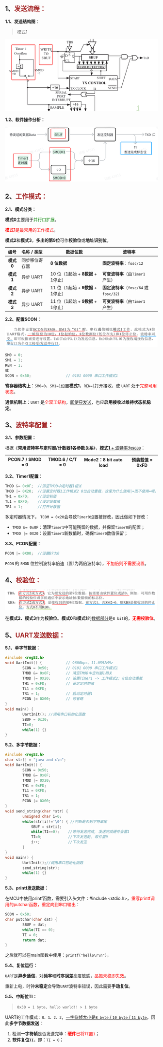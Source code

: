 ## 1、<span style="color:brown">发送流程：</span>

**1.1、发送结构图**：

> 模式1

<img src="https://raw.githubusercontent.com/root-bine/image/main/Typora-image/UART17.png" alt="image-20251007164101478" style="zoom: 67%;" />

**1.2、软件操作分析：**

<img src="https://raw.githubusercontent.com/root-bine/image/main/Typora-image/UART20.png" alt="image-20251010125305788" style="zoom: 67%;" />



## 2、<span style="color:brown">工作模式：</span>

**2.1、模式分类：**

**模式0**主要用于<span style="color:green">并行口扩展</span>。

<span style="color:red">**模式1**是最常用的工作模式</span>。

**模式2**和**模式3**，**多出的第9位**可作**校验位**或**地址识别位**。

|    编号    | 名称 / 类型    | 数据位数                           | 波特率                                   |
| :--------: | :------------- | ---------------------------------- | ---------------------------------------- |
| **模式 0** | 同步移位寄存器 | **8 位数据**                       | **固定波特率**：`fosc/12`                |
| **模式 1** | 异步 UART      | 10 位（1起始 + **8数据** + 1停止） | **可变波特率**（由`Timer1`产生）         |
| **模式 2** | 异步 UART      | 11 位（1起始 + **9数据** + 1停止） | **固定波特率**（`fosc/64` 或 `fosc/32`） |
| **模式 3** | 异步 UART      | 11 位（1起始 + **9数据** + 1停止） | **可变波特率**（由`Timer1`产生）         |

**2.2、配置SCON：**

<img src="https://raw.githubusercontent.com/root-bine/image/main/Typora-image/UART18.png" alt="image-20251007163302012" style="zoom:80%;" />

```c
SM0 = 0;
SM1 = 1;
REN = 1;
或
SCON = 0x50;                // 0101 0000 串口工作模式1
```

**寄存器结构上**：`SM0=0`、`SM1=1`设置**模式1**，`REN=1`打开接收，使 `UART` 处于<span style="color:red">完整可用状态</span>。

**通信机制上**：`UART` 是<span style="color:red">全双工结构</span>，<u>即使只发送</u>，也应**启用接收以维持状态机稳定**。



## 3、<span style="color:brown">波特率配置：</span>

**3.1、参数配置：**

根据《**常用波特率与定时器/计数器1各参数关系**》，<u>**模式1** + 波特率为`9600`</u>：

| PCON.7 / SMOD = 0 | TMOD.6 / C/T = 0 | Mode2：8 bit auto load | 预装载值 = 0xFD |
| ----------------- | ---------------- | ---------------------- | --------------- |

**3.2、Timer1配置：**

```c
TMOD &= 0x0F;  //清空TMOD中定时器1相关
TMOD |= 0X20;  //设置定时器1工作模式2 8位自动重载，这里为什么使用|=而不使用=呢，为了避免清除定时器0配置
TH1 = 0xFD;    //设定初值
TL1 = 0XFD;    //设定装载值 
TR1 = 1;       //打开计数器
```

多定时器情况下， `TCOM = 0x20`会导致`Timer0`设置被修改，因此做如下修改：

- `TMOD &= 0x0F`：清理`Timer1`中可能残留的数据，并保留`Timer0`的配置；
- `TMOD |= 0X20`：设置`Timer1`新数值时，确保`Timer0`数值保留；

**3.3、PCON配置：**

```c
PCON |= 0X00;  //设置B7为0
```

`PCON` 的 `SMOD` 位控制波特率倍速（置1为两倍波特率），<span style="color:red">不加倍则不需要设置</span>。



## 4、<span style="color:brown">校验位：</span>

<img src="https://raw.githubusercontent.com/root-bine/image/main/Typora-image/UART19.png" alt="image-20251007165205262" style="zoom:67%;" />

在**模式2、模式3**作为**校验位**。**模式0**和**模式1**的<u>数据部分</u>是`8 bit`的，<span style="color:red">**无需校验位**</span>。



## 5、<span style="color:brown">UART发送数据：</span>

**5.1、单字节数据：**

```c
#include <reg52.h>
void UartInit() {           // 9600bps、11.0592MHz
        SCON = 0x50;        // 0101 0000 串口工作模式1
        TMOD &= 0x0F;       // 清空TMOD中定时器1相关
        TMOD |= 0X20;       // 设置Timer1 -> 工作模式2: 8位自动重载
        TH1 = 0xFD;         // 设定定时初值
        TL1 = 0XFD;
        TR1 = 1;            // 启动定时器1
        PCON |= 0X00;       // 可省略
}
void main() {
        UartInit(); //调用串口初始化函数
        SBUF = 0x30;
        TI=0;
        while(1) {}        
}
```

**5.2、多字节数据：**

```c
#include <reg52.h>
char str[] = "java and c\n";
void UartInit() {
        SCON = 0x50;
        TMOD &= 0x0F;
        TMOD |= 0X20; 
        TH1 = 0xFD;
        TL1 = 0XFD;
        TR1 = 1;
    	PCON |= 0X00;
}
void send_string(char *str) {
        unsigned char i=0;
        while(str[i]!='\0') { //判断是否到字符串尾
        	SBUF = str[i];
            while(TI==0);    //等待发送完成, 发送完成硬件会置1
            TI=0;            //下次发送前, 软件置0
            i++;             //下次发送
        }        
}
void main() {
        UartInit();//调用串口初始化函数
        send_string(str);
        while(1) {}        
}
```

**5.3、printf发送数据：**

在MCU中使用printf函数，需要引入头文件：#include <stdio.h>，<span style="color:red">重写printf调用的putchar函数，重定向到串口输出</span>：

```c
SCON = 0x50;
char putchar(char dat) {
        SBUF = dat;
        while(TI == 0);
        TI = 0; 
        return dat;
}
```

之后就可以在main函数中使用：`printf("hello\r\n");` 

**5.4、复位运行：**

`UART`是**异步通信**，对**频率**和**时序误差**高度敏感，<span style="color:red">晶振未稳即失效</span>。

重新上电，时钟**未稳定**会导致`UART`波特率错误，因此需要**手动复位**。

**5.5、中断位TI：**

> `0x30 = 1 byte`、`hello world!! > 1 byte` 

UART的工作模式：`0、1、2、3`，<u>一字符帧大小是`8 byte` / `10 byte` / `11 byte`</u>，因此**多字节数据发送**：

1. 检测**一字符帧**是否发送完毕：<span style="color:red">**硬件**已将`TI`置`1`</span>；
2. **软件复位`TI`**，即：`TI = 0`；
